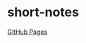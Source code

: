 # short-notes

<a href="https://shanaka-desoysa.github.io/short-notes/" target="_blank">GitHub Pages</a>
